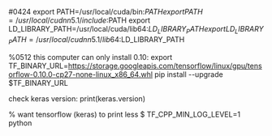 #0424 export PATH=/usr/local/cuda/bin:$PATH export PATH=/usr/local/cudnn5.1/include:$PATH export LD_LIBRARY_PATH=/usr/local/cuda/lib64:$LD_LIBRARY_PATH export LD_LIBRARY_PATH=/usr/local/cudnn5.1/lib64:$LD_LIBRARY_PATH

%0512 this computer can only install 0.10: export TF_BINARY_URL=https://storage.googleapis.com/tensorflow/linux/gpu/tensorflow-0.10.0-cp27-none-linux_x86_64.whl pip install --upgrade $TF_BINARY_URL

check keras version: print(keras.version)

% want tensorflow (keras) to print less $ TF_CPP_MIN_LOG_LEVEL=1 python

